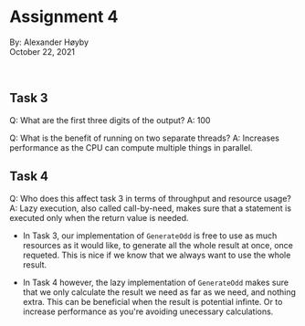 # Assignment 4

By: Alexander Høyby\
October 22, 2021

</br>

## Task 3

Q: What are the first three digits of the output? 
A: 100

Q: What is the benefit of running on two separate threads?
A: Increases performance as the CPU can compute multiple things in parallel.

## Task 4

Q: Who does this affect task 3 in terms of throughput and resource usage?
A: Lazy execution, also called call-by-need, makes sure that a statement is executed only when the return value is needed.

- In Task 3, our implementation of `GenerateOdd` is free to use as much resources as it would like, to generate all the whole result
at once, once requeted. This is nice if we know that we always want to use the whole result.

- In Task 4 however, the lazy implementation of `GenerateOdd` makes sure that we only calculate the result we need as far as we need, and nothing extra.
This can be beneficial when the result is potential infinte. Or to increase performance as you're avoiding unecessary calculations.